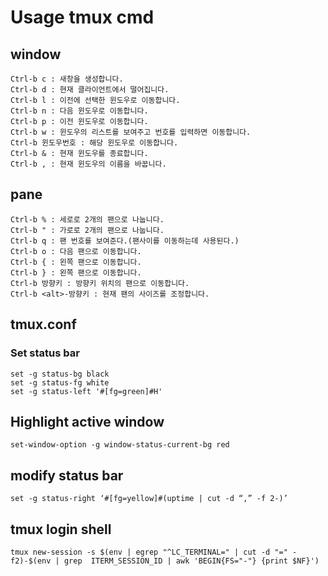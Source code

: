 # Usage tmux cmd
## window
```
Ctrl-b c : 새창을 생성합니다.
Ctrl-b d : 현재 클라이언트에서 떨어집니다.
Ctrl-b l : 이전에 선택한 윈도우로 이동합니다.
Ctrl-b n : 다음 윈도우로 이동합니다.
Ctrl-b p : 이전 윈도우로 이동합니다.
Ctrl-b w : 윈도우의 리스트를 보여주고 번호를 입력하면 이동합니다.
Ctrl-b 윈도우번호 : 해당 윈도우로 이동합니다.
Ctrl-b & : 현재 윈도우를 종료합니다.
Ctrl-b , : 현재 윈도우의 이름을 바꿉니다.
```

## pane
```
Ctrl-b % : 세로로 2개의 팬으로 나눕니다.
Ctrl-b " : 가로로 2개의 팬으로 나눕니다.
Ctrl-b q : 팬 번호를 보여준다.(팬사이를 이동하는데 사용된다.)
Ctrl-b o : 다음 팬으로 이동합니다.
Ctrl-b { : 왼쪽 팬으로 이동합니다.
Ctrl-b } : 왼쪽 팬으로 이동합니다.
Ctrl-b 방향키 : 방향키 위치의 팬으로 이동합니다.
Ctrl-b <alt>-방향키 : 현재 팬의 사이즈를 조정합니다.
```

## tmux.conf
### Set status bar
```
set -g status-bg black
set -g status-fg white
set -g status-left '#[fg=green]#H'
```

## Highlight active window
```
set-window-option -g window-status-current-bg red
```

## modify status bar
```
set -g status-right ‘#[fg=yellow]#(uptime | cut -d “,” -f 2-)’
```

## tmux login shell
```
tmux new-session -s $(env | egrep "^LC_TERMINAL=" | cut -d "=" -f2)-$(env | grep  ITERM_SESSION_ID | awk 'BEGIN{FS="-"} {print $NF}')
```

